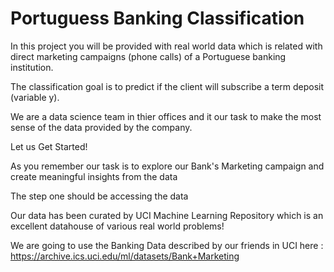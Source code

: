 # Portuguess Banking Classification
In this project you will be provided with real world data which is related with direct marketing campaigns (phone calls) of a Portuguese banking institution.

The classification goal is to predict if the client will subscribe a term deposit (variable y).

We are a data science team in thier offices and it our task to make the most sense of the data provided by the company.

Let us Get Started!

As you remember our task is to explore our Bank's Marketing campaign and create meaningful insights from the data

The step one should be accessing the data

Our data has been curated by UCI Machine Learning Repository which is an excellent datahouse of various real world problems!

We are going to use the Banking Data described by our friends in UCI here : https://archive.ics.uci.edu/ml/datasets/Bank+Marketing
